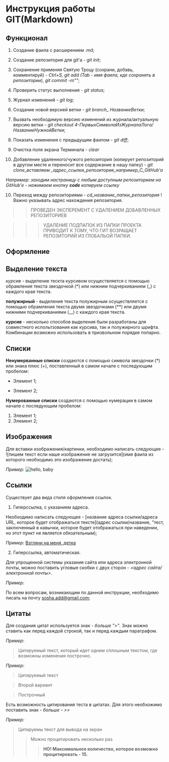 # Инструкция работы GIT(Markdown)

## **Функционал**
 
1. Создание фаила с расширением .md;

2. Создание репозитория для git'a - *git init*;

3. Сохранение применяя Святую Троцу (сохрани, добавь, комментируй) - *Ctrl+S, git add (Tab - имя фаила, кде сохранять в репозитории), git commit -m""*;

4. Проверить статус выполнения - *git status*;
 
5. Журнал изменений - *git log*;

6. Создание новой версией ветки - *git branch_ НазваниеВетки*;

6. Вызвать необходимую версию изменений из журнала/актуальную версию ветки - *git checkout 4-ПервыхСимволаИзЖурналаЛога/НазваниеНужнойВетки*;

7. Показать изменения с предыдущим фаилом - *git diff*;

8. Очистка поля экрана Терминала - *clear*

9. Добавление удаленного/чужого репозитория (копирует репозиторий в другом месте и переносит все содержание в нашу папку) - *git clone_вставляем _адрес_ссылки_репозитория_например_С_GitHub'a*

*Например: заходим настраницу с любым доступным репозиторием на GitHub'e - нажимаем кнопку **code** копируем ссылку*

10. Переход между репозиториями - *cd_название_папки_репозитория*
! Важно указывать адрес нахождения репозитория.




>>ПРОВЕДЕН ЭКСПЕРЕМЕНТ С УДАЛЕНИЕМ ДОБАВЛЕННЫХ РЕПОЗИТОРИЕВ

>>>УДАЛЕНИЕ ПОДПАПОК ИЗ ПАПКИ ПРОЕКТА ПРИВОДИТ К ТОМУ, ЧТО ГИТ ВОЗРАЩАЕТ РЕПОЗИТОРИЙ ИЗ ГЛОБАЛЬОЙ ПАПКИ.

## **Оформление**

## Выделение текста

*курсив* - выделение тескта курсивом осуществляется с помощью обрамления текста звездочкой (*) или нижним подчеркиванием (_) с каждого края текста.

**полужирный** - выделения текста полужирным осуществляется с помощью обрамления текста двумя звездочками (**) или  двумя нижними подчеркиваниями (__) с каждого края текста.

__*курсив*__ - несколько способов выделения были разработаны для совместного испольтзования как курсива, так и полужирного шрифта. Комбинации возможно использовать в призвольном порядке попарно.

## Списки

**Ненумерванные списки** создаются с помощью символа звездочки (*) или знака плюс (+), поставленный в самом начале с последующим пробелом:
* Элемент 1;
+ Элемент 2;

**Нумерованные списки** создаются с помощью нумерации в самом начале с последующим пробелом:
1. Элемент 1;
2. Элемент 2;

## Изображения

Для вставки изображения/картинки, необходимо написать следующее - 
![пишем текст если наше изображение не загрузится](имя фаила из которого необходимо это изображение достать);

*Пример:*
![hello, baby](beca.jpg)

## Ссылки

Существует два вида стиля оформления ссылок.

1. Гиперссылка, с указанием адреса.

Необходимо написать следующее - [название адреса ссылки/адреса URL, которое будет отображаться тексте](адрес ссылки/название, "тест, заключенный в кавычки, которое будет отображаться при наведении, но этот пункт не является обязательным);

*Пример:*
[Взгляни на меня, детка](https://w-dog.ru/wallpapers/13/7/459292959972247/https://w-dog.ru/wallpapers/13/7/459292959972247/hitman-minon-minimalizm-silverballer-silverbollery-oruzhie-fon.jpg/ "Я настаиваю, детка")

2. Гиперссылка, автоматическая.

Для упрощенной системы указания сайта или адреса электронной почты, можно поставить угловые скобки с двух сторон - *<адрес сайта/электронной почты>*.

*Пример:*

По всем вопросам, возникающим по данной инструкции, необходимо писать на почту <sosha.add@gmail.com>;

## Цитаты

Для создания цитат используется знак - *больше ">"*. 
Знак можно ставить как перед каждой строкой, так и перед каждым параграфом.

*Пример*:
> Цитируемый текст, 
который идет одним сплошным текстом, 
где возможны изменения построчно.

*Пример*:

> Цитируемый текст

> Второй вариант

> Построчный

Есть возможность цитирования теста в цитатах.
Для этого необхожимо поставить знак - *больше - >>*

*Пример:*

> Цитируемы текст для вывода на экран
>> Можно процитировать несколько раз
>>> **НО! Максимальное количество, которое возможно процитировать - 15.**
